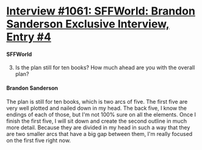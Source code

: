 # [Interview #1061: SFFWorld: Brandon Sanderson Exclusive Interview, Entry #4](https://www.theoryland.com/intvmain.php?i=1061#4)

#### SFFWorld

3. Is the plan still for ten books? How much ahead are you with the overall plan?

#### Brandon Sanderson

The plan is still for ten books, which is two arcs of five. The first five are very well plotted and nailed down in my head. The back five, I know the endings of each of those, but I'm not 100% sure on all the elements. Once I finish the first five, I will sit down and create the second outline in much more detail. Because they are divided in my head in such a way that they are two smaller arcs that have a big gap between them, I'm really focused on the first five right now.

